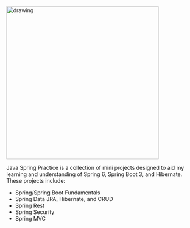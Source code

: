 <img src="https://github.com/realcadecon/java-spring-practice/assets/55031759/5e4591f9-e9ac-435e-9f26-22e1c4cee993" alt="drawing" width="400" class="center"/>

Java Spring Practice is a collection of mini projects designed to aid my learning and understanding of Spring 6, Spring Boot 3, and Hibernate.
These projects include:
- Spring/Spring Boot Fundamentals
- Spring Data JPA, Hibernate, and CRUD
- Spring Rest
- Spring Security
- Spring MVC
